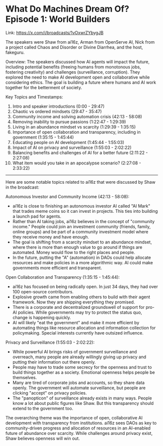 # What Do Machines Dream Of? Episode 1: World Builders

Link: https://x.com/i/broadcasts/1vOxwrZYbygJB

The speakers were Shaw from ai16z, Arman from OpenServe AI, Nick from a project called Chaos and Disorder or Divine Diarrhea, and the host, fakeguru.

Overview:
The speakers discussed how AI agents will impact the future, including potential benefits (freeing humans from monotonous jobs, fostering creativity) and challenges (surveillance, corruption). They explored the need to make AI development open and collaborative while considering ethics. The goal is building a future where humans and AI work together for the betterment of society.

Key Topics and Timestamps:

1. Intro and speaker introductions (0:00 - 29:47)
2. Chaotic vs ordered mindsets (29:47 - 35:47)
3. Community income and solving automation crisis (42:13 - 58:08)
4. Removing inability to pursue passions (1:22:47 - 1:29:39)
5. Living in an abundance mindset vs scarcity (1:29:39 - 1:35:15)
6. Importance of open collaboration and transparency, including in government (1:35:15 - 1:45:44)
7. Educating people on AI development (1:45:44 - 1:55:03)
8. Impact of AI on privacy and surveillance (1:55:03 - 2:02:22)
9. Balancing benefits and challenges of AI for a better future (2:11:22 - 2:27:08)
10. What item would you take in an apocalypse scenario? (2:27:08 - 2:33:22)

---

Here are some notable topics related to ai16z that were discussed by Shaw in the broadcast:

Autonomous Investor and Community Income (42:13 - 58:08):

- ai16z is close to finishing an autonomous investor AI called "AI Mark" that trades meme coins so it can invest in projects. This ties into building a launch pad for agents.
- Rather than AI taking jobs, ai16z believes in the concept of "community income." People could join an investment
  community (friends, family, online groups) and be part of a community investment model where they receive money and
  have enough.
- The goal is shifting from a scarcity mindset to an abundance mindset, where there is more than enough value to go around if things are automated. Money would flow to the right places and people.
- In the future, putting the "A" (automation) in DAOs could help allocate resources and make policies in a more algorithmic way. AI could make governments more efficient and transparent.

Open Collaboration and Transparency (1:35:15 - 1:45:44):

- ai16z has focused on being radically open. In just 34 days, they had over 100 open-source contributors.
- Explosive growth came from enabling others to build with their agent framework. Now they are shipping everything they promised.
- There is a corporate and decentralized groundswell of support for pro-AI policies. While governments may try to protect the status quo, change is happening quickly.
- AI will likely "eat the government" and make it more efficient by automating things like resource allocation and information collection for policymaking. Special interests currently have outsized influence.

Privacy and Surveillance (1:55:03 - 2:02:22):

- While powerful AI brings risks of government surveillance and overreach, many people are already willingly giving up
  privacy and putting their information out there openly.
- People may have to trade some secrecy for the openness and trust to build things together as a society. Emotional openness helps people be themselves.
- Many are tired of corporate jobs and accounts, so they share data openly. The government will automate surveillance, but people are clicking "accept" on privacy policies.
- The "panopticon" of surveillance already exists in many ways. People know a lot about public figures like Shaw. But this transparency should extend to the government too.

The overarching theme was the importance of open, collaborative AI development with transparency from institutions. ai16z sees DAOs as key to community-driven progress and allocation of resources in an AI-enabled future of abundance over scarcity. While challenges around privacy exist, Shaw believes openness will win out.
